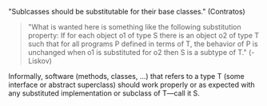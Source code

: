 "Sublcasses should be substitutable for their base classes." (Contratos)
> "What is wanted here is something like the following substitution property: If for each object o1 of type S there is an object o2 of type T such that for all programs P defined in terms of T, the behavior of P is unchanged when o1 is substituted for o2 then S is a subtype of T." (- Liskov)

Informally, software (methods, classes, ...) that refers to a type T (some interface or abstract superclass) should work properly or as expected with any substituted implementation or subclass of T—call it S.